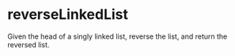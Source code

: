 # reverseLinkedList
Given the head of a singly linked list, reverse the list, and return the reversed list.
